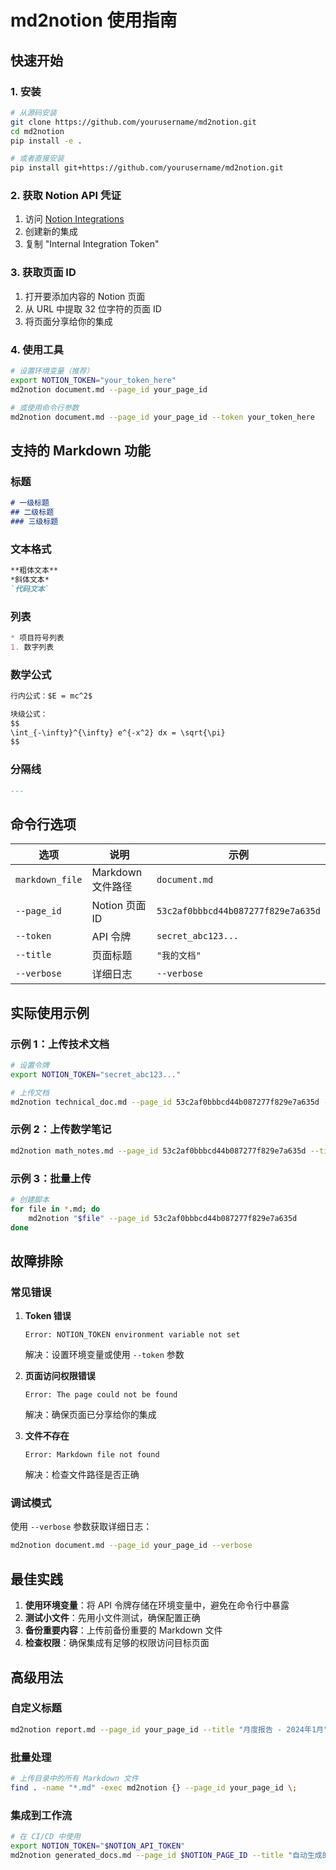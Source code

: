 # md2notion 使用指南

## 快速开始

### 1. 安装

```bash
# 从源码安装
git clone https://github.com/yourusername/md2notion.git
cd md2notion
pip install -e .

# 或者直接安装
pip install git+https://github.com/yourusername/md2notion.git
```

### 2. 获取 Notion API 凭证

1. 访问 [Notion Integrations](https://www.notion.so/my-integrations)
2. 创建新的集成
3. 复制 "Internal Integration Token"

### 3. 获取页面 ID

1. 打开要添加内容的 Notion 页面
2. 从 URL 中提取 32 位字符的页面 ID
3. 将页面分享给你的集成

### 4. 使用工具

```bash
# 设置环境变量（推荐）
export NOTION_TOKEN="your_token_here"
md2notion document.md --page_id your_page_id

# 或使用命令行参数
md2notion document.md --page_id your_page_id --token your_token_here
```

## 支持的 Markdown 功能

### 标题
```markdown
# 一级标题
## 二级标题
### 三级标题
```

### 文本格式
```markdown
**粗体文本**
*斜体文本*
`代码文本`
```

### 列表
```markdown
* 项目符号列表
1. 数字列表
```

### 数学公式
```markdown
行内公式：$E = mc^2$

块级公式：
$$
\int_{-\infty}^{\infty} e^{-x^2} dx = \sqrt{\pi}
$$
```

### 分隔线
```markdown
---
```

## 命令行选项

| 选项 | 说明 | 示例 |
|------|------|------|
| `markdown_file` | Markdown 文件路径 | `document.md` |
| `--page_id` | Notion 页面 ID | `53c2af0bbbcd44b087277f829e7a635d` |
| `--token` | API 令牌 | `secret_abc123...` |
| `--title` | 页面标题 | `"我的文档"` |
| `--verbose` | 详细日志 | `--verbose` |

## 实际使用示例

### 示例 1：上传技术文档
```bash
# 设置令牌
export NOTION_TOKEN="secret_abc123..."

# 上传文档
md2notion technical_doc.md --page_id 53c2af0bbbcd44b087277f829e7a635d --title "技术文档"
```

### 示例 2：上传数学笔记
```bash
md2notion math_notes.md --page_id 53c2af0bbbcd44b087277f829e7a635d --title "数学笔记" --verbose
```

### 示例 3：批量上传
```bash
# 创建脚本
for file in *.md; do
    md2notion "$file" --page_id 53c2af0bbbcd44b087277f829e7a635d
done
```

## 故障排除

### 常见错误

1. **Token 错误**
   ```
   Error: NOTION_TOKEN environment variable not set
   ```
   解决：设置环境变量或使用 `--token` 参数

2. **页面访问权限错误**
   ```
   Error: The page could not be found
   ```
   解决：确保页面已分享给你的集成

3. **文件不存在**
   ```
   Error: Markdown file not found
   ```
   解决：检查文件路径是否正确

### 调试模式

使用 `--verbose` 参数获取详细日志：
```bash
md2notion document.md --page_id your_page_id --verbose
```

## 最佳实践

1. **使用环境变量**：将 API 令牌存储在环境变量中，避免在命令行中暴露
2. **测试小文件**：先用小文件测试，确保配置正确
3. **备份重要内容**：上传前备份重要的 Markdown 文件
4. **检查权限**：确保集成有足够的权限访问目标页面

## 高级用法

### 自定义标题
```bash
md2notion report.md --page_id your_page_id --title "月度报告 - 2024年1月"
```

### 批量处理
```bash
# 上传目录中的所有 Markdown 文件
find . -name "*.md" -exec md2notion {} --page_id your_page_id \;
```

### 集成到工作流
```bash
# 在 CI/CD 中使用
export NOTION_TOKEN="$NOTION_API_TOKEN"
md2notion generated_docs.md --page_id $NOTION_PAGE_ID --title "自动生成的文档"
``` 